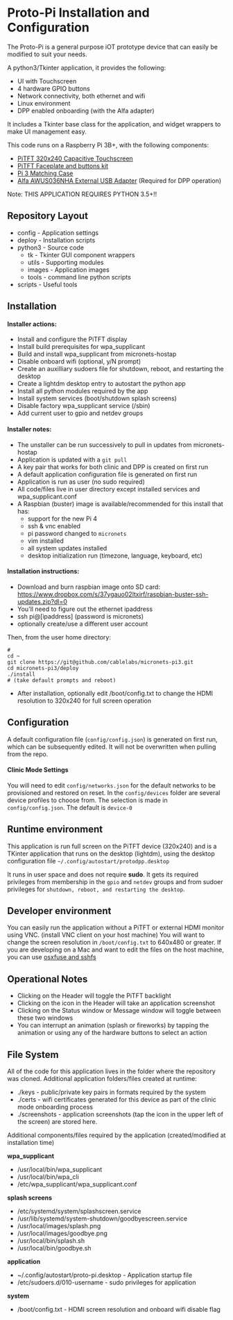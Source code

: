 # Proto-Pi Installation and Configuration

The Proto-Pi is a general purpose iOT prototype device that can easily be modified to suit your needs. 

A python3/Tkinter application, it provides the following:
 - UI with Touchscreen
 - 4 hardware GPIO buttons
 - Network connectivity, both ethernet and wifi
 - Linux environment
 - DPP enabled onboarding (with the Alfa adapter)

It includes a Tkinter base class for the application, and widget wrappers to make UI management easy. 

This code runs on a Raspberry Pi 3B+, with the following components:

 - [PiTFT 320x240 Capacitive Touchscreen](https://www.adafruit.com/product/2423)
 - [PiTFT Faceplate and buttons kit](https://www.adafruit.com/product/2807)
 - [Pi 3 Matching Case](https://www.adafruit.com/product/2253)
 - [Alfa AWUS036NHA External USB Adapter](https://www.amazon.com/gp/product/B004Y6MIXS/ref=ppx_yo_dt_b_search_asin_title?ie=UTF8&psc=1) (Required for DPP operation)

Note: THIS APPLICATION REQUIRES PYTHON 3.5+!!

## Repository Layout
 - config - Application settings
 - deploy - Installation scripts
 - python3 - Source code
 	- tk - Tkinter GUI component wrappers
 	- utils - Supporting modules
 	- images - Application images
 	- tools - command line python scripts
 - scripts - Useful tools

## Installation

#### Installer actions:
 - Install and configure the PiTFT display
 - Install build prerequisites for wpa_supplicant
 - Build and install wpa_supplicant from micronets-hostap
 - Disable onboard wifi (optional, y/N prompt)
 - Create an auxilliary sudoers file for shutdown, reboot, and restarting the desktop
 - Create a lightdm desktop entry to autostart the python app
 - Install all python modules required by the app
 - Install system services (boot/shutdown splash screens)
 - Disable factory wpa_supplicant service (/sbin)
 - Add current user to gpio and netdev groups

#### Installer notes:
 - The unstaller can be run successively to pull in updates from micronets-hostap
 - Application is updated with a `git pull`
 - A key pair that works for both clinic and DPP is created on first run
 - A default application configuration file is generated on first run
 - Application is run as user (no sudo required)
 - All code/files live in user directory except installed services and wpa_supplicant.conf
 - A Raspbian (buster) image is available/recommended for this install that has:
   + support for the new Pi 4
   + ssh & vnc enabled
   + pi password changed to `micronets`
   + vim installed
   + all system updates installed
   + desktop initialization run (timezone, language, keyboard, etc)

#### Installation instructions:
 - Download and burn raspbian image onto SD card:
   https://www.dropbox.com/s/37ygauo02ltxirf/raspbian-buster-ssh-updates.zip?dl=0
 - You'll need to figure out the ethernet ipaddress
 - ssh pi@[ipaddress] (password is micronets)
 - optionally create/use a different user account

 Then, from the user home directory:
 ```
 #
 cd ~
 git clone https://git@github.com/cablelabs/micronets-pi3.git
 cd micronets-pi3/deploy
 ./install
 # (take default prompts and reboot)
```
 - After installation, optionally edit /boot/config.txt to change the HDMI resolution to 320x240 for full screen operation

## Configuration
A default configuration file (`config/config.json`) is generated on first run, which can be subsequently edited. It will not be overwritten when pulling from the repo.
#### Clinic Mode Settings
You will need to edit `config/networks.json` for the default networks to be provisioned and restored on reset.
In the `config/devices` folder are several device profiles to choose from. The selection is made in `config/config.json`. The default is `device-0`

## Runtime environment
This application is run full screen on the PiTFT device (320x240) and is a TKinter application that runs on the desktop (lightdm), using the desktop configuration file `~/.config/autostart/protodpp.desktop`

It runs in user space and does not require **sudo**. It gets its required privileges from membership in the `gpio` and `netdev` groups and from sudoer privileges for `shutdown, reboot, and restarting the desktop`.

## Developer environment
You can easily run the application without a PiTFT or external HDMI monitor using VNC. (install VNC client on your host machine)
You will want to change the screen resolution in `/boot/config.txt` to 640x480 or greater.
If you are developing on a Mac and want to edit the files on the host machine, you can use [osxfuse and sshfs](https://osxfuse.github.io/)

## Operational Notes
- Clicking on the Header will toggle the PiTFT backlight
- Clicking on the icon in the Header will take an application screenshot
- Clicking on the Status window or Message window will toggle between these two windows
- You can interrupt an animation (splash or fireworks) by tapping the animation or using any of the hardware buttons to select an action

## File System
All of the code for this application lives in the folder where the repository was cloned. Additional application folders/files created at runtime:
 - ./keys - public/private key pairs in formats required by the system
 - ./certs - wifi certificates generated for this device as part of the clinic mode onboarding process
 - ./screenshots - application screenshots (tap the icon in the upper left of the screen) are stored here.

Additional components/files required by the application (created/modified at installation time)

**wpa_supplicant**
 - /usr/local/bin/wpa_supplicant
 - /usr/local/bin/wpa_cli
 - /etc/wpa_supplicant/wpa_supplicant.conf

**splash screens**
 - /etc/systemd/system/splashscreen.service
 - /usr/lib/systemd/system-shutdown/goodbyescreen.service
 - /usr/local/images/splash.png
 - /usr/local/images/goodbye.png
 - /usr/local/bin/splash.sh
 - /usr/local/bin/goodbye.sh

**application**
 - ~/.config/autostart/proto-pi.desktop - Application startup file
 - /etc/sudoers.d/010-username - sudo privileges for application

**system**
 - /boot/config.txt - HDMI screen resolution and onboard wifi disable flag
